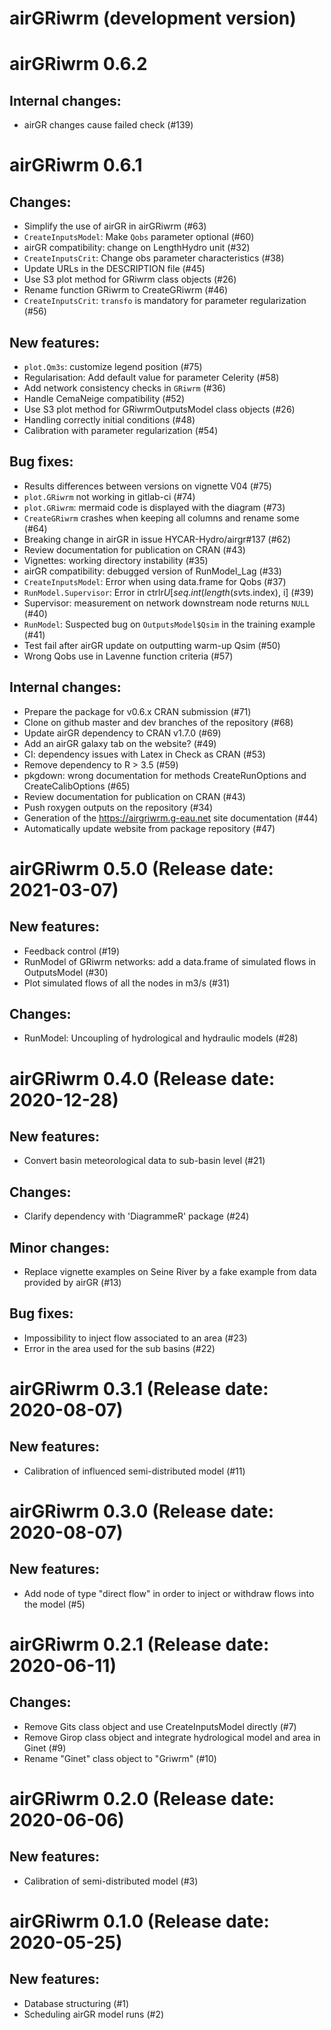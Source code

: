 # airGRiwrm (development version)

# airGRiwrm 0.6.2


Internal changes:
-----------------

* airGR changes cause failed check (#139)


# airGRiwrm 0.6.1

Changes:
--------

* Simplify the use of airGR in airGRiwrm (#63)
* `CreateInputsModel`: Make `Qobs` parameter optional (#60)
* airGR compatibility: change on LengthHydro unit (#32)
* `CreateInputsCrit`: Change obs parameter characteristics (#38)
* Update URLs in the DESCRIPTION file (#45)
* Use S3 plot method for GRiwrm class objects (#26)
* Rename function GRiwrm to CreateGRiwrm (#46)
* `CreateInputsCrit`: `transfo` is mandatory for parameter regularization (#56)

New features:
-------------

* `plot.Qm3s`: customize legend position (#75)
* Regularisation: Add default value for parameter Celerity (#58)
* Add network consistency checks in `GRiwrm` (#36)
* Handle CemaNeige compatibility (#52)
* Use S3 plot method for GRiwrmOutputsModel class objects (#26)
* Handling correctly initial conditions (#48)
* Calibration with parameter regularization (#54)

Bug fixes:
----------

* Results differences between versions on vignette V04 (#75)
* `plot.GRiwrm` not working in gitlab-ci (#74)
* `plot.GRiwrm`: mermaid code is displayed with the diagram (#73)
* `CreateGRiwrm` crashes when keeping all columns and rename some (#64)
* Breaking change in airGR in issue HYCAR-Hydro/airgr#137 (#62)
* Review documentation for publication on CRAN (#43)
* Vignettes: working directory instability (#35)
* airGR compatibility: debugged version of RunModel_Lag (#33)
* `CreateInputsModel`: Error when using data.frame for Qobs (#37)
* `RunModel.Supervisor`: Error in ctrlr$U[seq.int(length(sv$ts.index), i] (#39)
* Supervisor: measurement on network downstream node returns `NULL` (#40)
* `RunModel`: Suspected bug on `OutputsModel$Qsim` in the training example (#41)
* Test fail after airGR update on outputting warm-up Qsim (#50)
* Wrong Qobs use in Lavenne function criteria (#57)

Internal changes:
-----------------

* Prepare the package for v0.6.x CRAN submission (#71)
* Clone on github master and dev branches of the repository (#68)
* Update airGR dependency to CRAN v1.7.0 (#69)
* Add an airGR galaxy tab on the website? (#49)
* CI: dependency issues with Latex in Check as CRAN (#53)
* Remove dependency to R > 3.5 (#59)
* pkgdown: wrong documentation for methods CreateRunOptions and CreateCalibOptions (#65)
* Review documentation for publication on CRAN (#43)
* Push roxygen outputs on the repository (#34)
* Generation of the https://airgriwrm.g-eau.net site documentation (#44)
* Automatically update website from package repository (#47)


# airGRiwrm 0.5.0 (Release date: 2021-03-07)

New features:
-------------

* Feedback control (#19)
* RunModel of GRiwrm networks: add a data.frame of simulated flows in OutputsModel (#30)
* Plot simulated flows of all the nodes in m3/s (#31)

Changes:
--------

* RunModel: Uncoupling of hydrological and hydraulic models (#28)


# airGRiwrm 0.4.0 (Release date: 2020-12-28)

New features:
-------------

* Convert basin meteorological data to sub-basin level (#21)

Changes:
--------

* Clarify dependency with 'DiagrammeR' package (#24)

Minor changes:
--------------

* Replace vignette examples on Seine River by a fake example from data provided by airGR (#13)

Bug fixes:
----------

* Impossibility to inject flow associated to an area (#23)
* Error in the area used for the sub basins (#22)


# airGRiwrm 0.3.1 (Release date: 2020-08-07)

New features:
-------------

* Calibration of influenced semi-distributed model (#11)


# airGRiwrm 0.3.0 (Release date: 2020-08-07)

New features:
-------------

* Add node of type "direct flow" in order to inject or withdraw flows into the model (#5)


# airGRiwrm 0.2.1 (Release date: 2020-06-11)

Changes:
--------

* Remove Gits class object and use CreateInputsModel directly (#7)
* Remove Girop class object and integrate hydrological model and area in Ginet (#9)
* Rename "Ginet" class object to "Griwrm" (#10)


# airGRiwrm 0.2.0 (Release date: 2020-06-06)

New features:
-------------

* Calibration of semi-distributed model (#3)


# airGRiwrm 0.1.0 (Release date: 2020-05-25)

New features:
-------------

* Database structuring (#1)
* Scheduling airGR model runs (#2)
